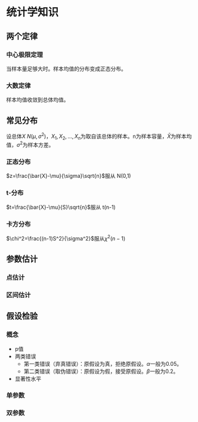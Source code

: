 # 统计学知识

## 两个定律

### 中心极限定理

当样本量足够大时。样本均值的分布变成正态分布。

### 大数定律

样本均值收敛到总体均值。

## 常见分布

设总体$X~N(\mu,\sigma^2)$，$X_1,X_2,\dots,X_n$为取自该总体的样本。n为样本容量，$\bar{X}$为样本均值，$\sigma^2$为样本方差。

### 正态分布

$z=\frac{\bar{X}-\mu}{\sigma}\sqrt{n}$服从 N(0,1)

### t-分布

$t=\frac{\bar{X}-\mu}{S}\sqrt{n}$服从 t(n-1)

### 卡方分布

$\chi^2=\frac{(n-1)S^2}{\sigma^2}$服从$\chi^2(n-1)$

## 参数估计

### 点估计

### 区间估计

## 假设检验

### 概念

- p值
- 两类错误
  - 第一类错误（弃真错误）：原假设为真，拒绝原假设。$\alpha$一般为0.05。
  - 第二类错误（取伪错误）：原假设为假，接受原假设。$\beta$一般为0.2。
- 显著性水平

### 单参数

### 双参数